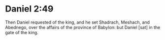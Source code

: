 # Daniel 2:49

Then Daniel requested of the king, and he set Shadrach, Meshach, and Abednego, over the affairs of the province of Babylon: but Daniel [sat] in the gate of the king.